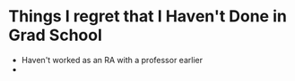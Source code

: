 # Things I regret that I Haven't Done in Grad School

- Haven't worked as an RA with a professor earlier
- ​